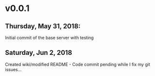 # v0.0.1

## Thursday, May 31, 2018:
Initial commit of the base server with testing
## Saturday, Jun 2, 2018
Created wiki/modified README - Code commit pending while I fix my git issues...

